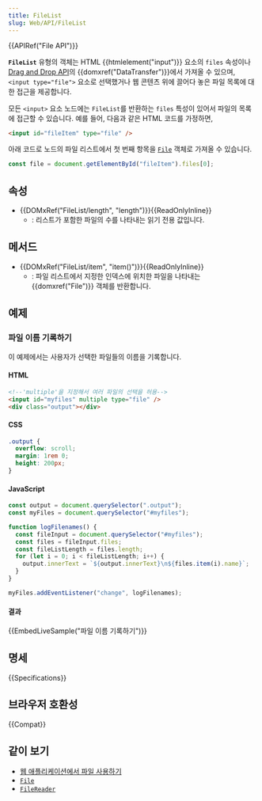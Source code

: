 ```yaml
---
title: FileList
slug: Web/API/FileList
---
```


{{APIRef("File API")}}

**`FileList`** 유형의 객체는 HTML {{htmlelement("input")}} 요소의 `files` 속성이나 [Drag and Drop API](/ko/docs/Web/API/HTML_Drag_and_Drop_API)의 {{domxref("DataTransfer")}}에서 가져올 수 있으며, `<input type="file">` 요소로 선택했거나 웹 콘텐츠 위에 끌어다 놓은 파일 목록에 대한 접근을 제공합니다.

모든 `<input>` 요소 노드에는 `FileList`를 반환하는 `files` 특성이 있어서 파일의 목록에 접근할 수 있습니다. 예를 들어, 다음과 같은 HTML 코드를 가정하면,

```html
<input id="fileItem" type="file" />
```

아래 코드로 노드의 파일 리스트에서 첫 번째 항목을 [`File`](/ko/docs/Web/API/File) 객체로 가져올 수 있습니다.

```js
const file = document.getElementById("fileItem").files[0];
```

## 속성

- {{DOMxRef("FileList/length", "length")}}{{ReadOnlyInline}}
  - : 리스트가 포함한 파일의 수를 나타내는 읽기 전용 값입니다.

## 메서드

- {{DOMxRef("FileList/item", "item()")}}{{ReadOnlyInline}}
  - : 파일 리스트에서 지정한 인덱스에 위치한 파일을 나타내는 {{domxref("File")}} 객체를 반환합니다.

## 예제

### 파일 이름 기록하기

이 예제에서는 사용자가 선택한 파일들의 이름을 기록합니다.

#### HTML

```html
<!--'multiple'을 지정해서 여러 파일의 선택을 허용-->
<input id="myfiles" multiple type="file" />
<div class="output"></div>
```

#### CSS

```css
.output {
  overflow: scroll;
  margin: 1rem 0;
  height: 200px;
}
```

#### JavaScript

```js
const output = document.querySelector(".output");
const myFiles = document.querySelector("#myfiles");

function logFilenames() {
  const fileInput = document.querySelector("#myfiles");
  const files = fileInput.files;
  const fileListLength = files.length;
  for (let i = 0; i < fileListLength; i++) {
    output.innerText = `${output.innerText}\n${files.item(i).name}`;
  }
}

myFiles.addEventListener("change", logFilenames);
```

#### 결과

{{EmbedLiveSample("파일 이름 기록하기")}}

## 명세

{{Specifications}}

## 브라우저 호환성

{{Compat}}

## 같이 보기

- [웹 애플리케이션에서 파일 사용하기](/ko/docs/Web/API/File/Using_files_from_web_applications)
- [`File`](/ko/docs/Web/API/File)
- [`FileReader`](/ko/docs/Web/API/FileReader)
